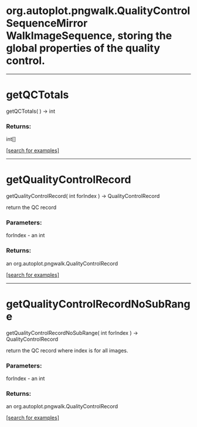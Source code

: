 # org.autoplot.pngwalk.QualityControlSequenceMirror WalkImageSequence, storing the global properties of the quality control.
***
<a name="getQCTotals"></a>
# getQCTotals
getQCTotals(  ) &rarr; int



### Returns:
int[]


<a href="https://github.com/autoplot/dev/search?q=getQCTotals&unscoped_q=getQCTotals">[search for examples]</a>

***
<a name="getQualityControlRecord"></a>
# getQualityControlRecord
getQualityControlRecord( int forIndex ) &rarr; QualityControlRecord

return the QC record

### Parameters:
forIndex - an int

### Returns:
an org.autoplot.pngwalk.QualityControlRecord


<a href="https://github.com/autoplot/dev/search?q=getQualityControlRecord&unscoped_q=getQualityControlRecord">[search for examples]</a>

***
<a name="getQualityControlRecordNoSubRange"></a>
# getQualityControlRecordNoSubRange
getQualityControlRecordNoSubRange( int forIndex ) &rarr; QualityControlRecord

return the QC record where index is for all images.

### Parameters:
forIndex - an int

### Returns:
an org.autoplot.pngwalk.QualityControlRecord


<a href="https://github.com/autoplot/dev/search?q=getQualityControlRecordNoSubRange&unscoped_q=getQualityControlRecordNoSubRange">[search for examples]</a>

